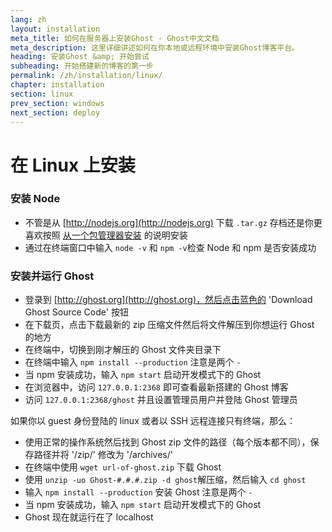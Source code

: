 ```yaml
---
lang: zh
layout: installation
meta_title: 如何在服务器上安装Ghost - Ghost中文文档
meta_description: 这里详细讲述如何在你本地或远程环境中安装Ghost博客平台。
heading: 安装Ghost &amp; 开始尝试
subheading: 开始搭建新的博客的第一步
permalink: /zh/installation/linux/
chapter: installation
section: linux
prev_section: windows
next_section: deploy
---
```



# 在 Linux 上安装<a id="install-linux"></a>

### 安装 Node

*   不管是从 [http://nodejs.org](http://nodejs.org) 下载 `.tar.gz` 存档还是你更喜欢按照 [从一个包管理器安装](https://github.com/joyent/node/wiki/Installing-Node.js-via-package-manager) 的说明安装
*   通过在终端窗口中输入 `node -v` 和 `npm -v`检查 Node 和 npm 是否安装成功

### 安装并运行 Ghost

*   登录到 [http://ghost.org](http://ghost.org)，然后点击蓝色的 'Download Ghost Source Code' 按钮
*   在下载页，点击下载最新的 zip 压缩文件然后将文件解压到你想运行 Ghost 的地方
*   在终端中，切换到刚才解压的 Ghost 文件夹目录下
*   在终端中输入 `npm install --production` <span class="note">注意是两个 `-`</span>
*   当 npm 安装成功，输入 `npm start` 启动开发模式下的 Ghost
*   在浏览器中，访问 <code class="path">127.0.0.1:2368</code> 即可查看最新搭建的 Ghost 博客
*   访问 <code class="path">127.0.0.1:2368/ghost</code> 并且设置管理员用户并登陆 Ghost 管理员

如果你以 guest 身份登陆的 linux 或者以 SSH 远程连接只有终端，那么：

*   使用正常的操作系统然后找到 Ghost zip 文件的路径（每个版本都不同），保存路径并将 '/zip/' 修改为 '/archives/'
*   在终端中使用 `wget url-of-ghost.zip` 下载 Ghost
*   使用 `unzip -uo Ghost-#.#.#.zip -d ghost`解压缩，然后输入 `cd ghost`
*   输入 `npm install --production` 安装 Ghost <span class="note">注意是两个 `-`</span>
*   当 npm 安装成功，输入 `npm start` 启动开发模式下的 Ghost
*   Ghost 现在就运行在了 localhost 

